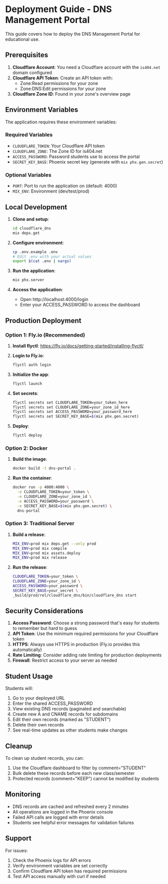 # Deployment Guide - DNS Management Portal

This guide covers how to deploy the DNS Management Portal for educational use.

## Prerequisites

1. **Cloudflare Account**: You need a Cloudflare account with the `is404.net` domain configured
2. **Cloudflare API Token**: Create an API token with:
   - Zone:Read permissions for your zone
   - Zone:DNS:Edit permissions for your zone
3. **Cloudflare Zone ID**: Found in your zone's overview page

## Environment Variables

The application requires these environment variables:

### Required Variables

- `CLOUDFLARE_TOKEN`: Your Cloudflare API token
- `CLOUDFLARE_ZONE`: The Zone ID for is404.net
- `ACCESS_PASSWORD`: Password students use to access the portal
- `SECRET_KEY_BASE`: Phoenix secret key (generate with `mix phx.gen.secret`)

### Optional Variables

- `PORT`: Port to run the application on (default: 4000)
- `MIX_ENV`: Environment (dev/test/prod)

## Local Development

1. **Clone and setup**:
   ```bash
   cd cloudflare_dns
   mix deps.get
   ```

2. **Configure environment**:
   ```bash
   cp .env.example .env
   # Edit .env with your actual values
   export $(cat .env | xargs)
   ```

3. **Run the application**:
   ```bash
   mix phx.server
   ```

4. **Access the application**:
   - Open http://localhost:4000/login
   - Enter your ACCESS_PASSWORD to access the dashboard

## Production Deployment

### Option 1: Fly.io (Recommended)

1. **Install flyctl**: https://fly.io/docs/getting-started/installing-flyctl/

2. **Login to Fly.io**:
   ```bash
   flyctl auth login
   ```

3. **Initialize the app**:
   ```bash
   flyctl launch
   ```

4. **Set secrets**:
   ```bash
   flyctl secrets set CLOUDFLARE_TOKEN=your_token_here
   flyctl secrets set CLOUDFLARE_ZONE=your_zone_id_here  
   flyctl secrets set ACCESS_PASSWORD=your_password_here
   flyctl secrets set SECRET_KEY_BASE=$(mix phx.gen.secret)
   ```

5. **Deploy**:
   ```bash
   flyctl deploy
   ```

### Option 2: Docker

1. **Build the image**:
   ```bash
   docker build -t dns-portal .
   ```

2. **Run the container**:
   ```bash
   docker run -p 4000:4000 \
     -e CLOUDFLARE_TOKEN=your_token \
     -e CLOUDFLARE_ZONE=your_zone_id \
     -e ACCESS_PASSWORD=your_password \
     -e SECRET_KEY_BASE=$(mix phx.gen.secret) \
     dns-portal
   ```

### Option 3: Traditional Server

1. **Build a release**:
   ```bash
   MIX_ENV=prod mix deps.get --only prod
   MIX_ENV=prod mix compile
   MIX_ENV=prod mix assets.deploy
   MIX_ENV=prod mix release
   ```

2. **Run the release**:
   ```bash
   CLOUDFLARE_TOKEN=your_token \
   CLOUDFLARE_ZONE=your_zone_id \
   ACCESS_PASSWORD=your_password \
   SECRET_KEY_BASE=your_secret \
   _build/prod/rel/cloudflare_dns/bin/cloudflare_dns start
   ```

## Security Considerations

1. **Access Password**: Choose a strong password that's easy for students to remember but hard to guess
2. **API Token**: Use the minimum required permissions for your Cloudflare token
3. **HTTPS**: Always use HTTPS in production (Fly.io provides this automatically)
4. **Rate Limiting**: Consider adding rate limiting for production deployments
5. **Firewall**: Restrict access to your server as needed

## Student Usage

Students will:
1. Go to your deployed URL
2. Enter the shared ACCESS_PASSWORD
3. View existing DNS records (paginated and searchable)
4. Create new A and CNAME records for subdomains
5. Edit their own records (marked as "STUDENT")
6. Delete their own records
7. See real-time updates as other students make changes

## Cleanup

To clean up student records, you can:
1. Use the Cloudflare dashboard to filter by comment="STUDENT"  
2. Bulk delete these records before each new class/semester
3. Protected records (comment="KEEP") cannot be modified by students

## Monitoring

- DNS records are cached and refreshed every 2 minutes
- All operations are logged in the Phoenix console
- Failed API calls are logged with error details
- Students see helpful error messages for validation failures

## Support

For issues:
1. Check the Phoenix logs for API errors
2. Verify environment variables are set correctly
3. Confirm Cloudflare API token has required permissions
4. Test API access manually with curl if needed